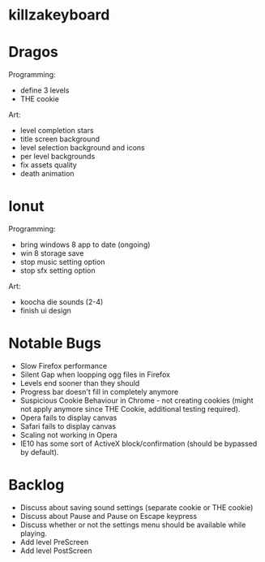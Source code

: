 killzakeyboard
==============

Dragos
======
Programming:
* define 3 levels
* THE cookie

Art:
* level completion stars
* title screen background
* level selection background and icons
* per level backgrounds
* fix assets quality
* death animation

Ionut
=====

Programming:
- bring windows 8 app to date (ongoing)
- win 8 storage save
- stop music setting option
- stop sfx setting option

Art:
- koocha die sounds (2-4)
- finish ui design

Notable Bugs
====
- Slow Firefox performance
- Silent Gap when loopping ogg files in Firefox
- Levels end sooner than they should
- Progress bar doesn't fill in completely anymore
- Suspicious Cookie Behaviour in Chrome - not creating cookies (might not apply anymore since THE Cookie, additional testing required).
- Opera fails to display canvas
- Safari fails to display canvas
- Scaling not working in Opera
- IE10 has some sort of ActiveX block/confirmation (should be bypassed by default).

Backlog
=====
- Discuss about saving sound settings (separate cookie or THE cookie)
- Discuss about Pause and Pause on Escape keypress
- Discuss whether or not the settings menu should be available while playing.
- Add level PreScreen
- Add level PostScreen
